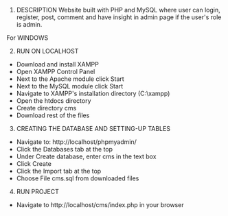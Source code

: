 1.	DESCRIPTION
Website built with PHP and MySQL where user can login, register, post, comment and have insight in admin page if the user's role is admin.

For WINDOWS

2.	RUN ON LOCALHOST
-	Download and install XAMPP
-	Open XAMPP Control Panel
-	Next to the Apache module click Start
-	Next to the MySQL module click Start
-	Navigate to XAMPP's installation directory (C:\xampp)
-	Open the htdocs directory
-	Create directory cms
-	Download rest of the files

3.	CREATING THE DATABASE AND SETTING-UP TABLES
-	Navigate to: http://localhost/phpmyadmin/
-	Click the Databases tab at the top
-	Under Create database, enter cms in the text box
-	Click Create
-	Click the Import tab at the top
-	Choose File cms.sql from downloaded files 

4.	RUN PROJECT
-	Navigate to http://localhost/cms/index.php in your browser 

